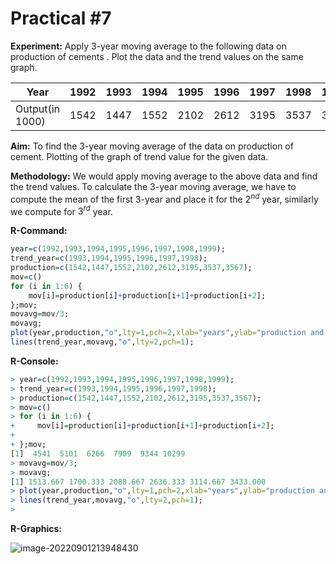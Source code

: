 # Practical #7

**Experiment:** Apply 3-year moving average to the following data on production of cements . Plot the data and the trend values on the same graph.

| Year            | 1992 | 1993 | 1994 | 1995 | 1996 | 1997 | 1998 | 1999 |
| --------------- | ---- | ---- | ---- | ---- | ---- | ---- | ---- | ---- |
| Output(in 1000) | 1542 | 1447 | 1552 | 2102 | 2612 | 3195 | 3537 | 3567 |

**Aim:** To find the 3-year moving average of the data on production of cement. Plotting of the graph of trend value for the given data.

**Methodology:** We would apply moving average to the above data and find the trend values. To calculate the 3-year moving average, we have to compute the mean of the first 3-year and place it for the $2^{nd}$  year, similarly we compute for $3^{rd}$ year.

**R-Command:** 

```R
year=c(1992,1993,1994,1995,1996,1997,1998,1999);
trend_year=c(1993,1994,1995,1996,1997,1998);
production=c(1542,1447,1552,2102,2612,3195,3537,3567);
mov=c()
for (i in 1:6) {
    mov[i]=production[i]+production[i+1]+production[i+2];
};mov;
movavg=mov/3;
movavg;
plot(year,production,"o",lty=1,pch=2,xlab="years",ylab="production and moving average");
lines(trend_year,movavg,"o",lty=2,pch=1);
```

**R-Console:** 

```R
> year=c(1992,1993,1994,1995,1996,1997,1998,1999);
> trend_year=c(1993,1994,1995,1996,1997,1998);
> production=c(1542,1447,1552,2102,2612,3195,3537,3567);
> mov=c()
> for (i in 1:6) {
+     mov[i]=production[i]+production[i+1]+production[i+2];
+ 
+ };mov;
[1]  4541  5101  6266  7909  9344 10299
> movavg=mov/3;
> movavg;
[1] 1513.667 1700.333 2088.667 2636.333 3114.667 3433.000
> plot(year,production,"o",lty=1,pch=2,xlab="years",ylab="production and moving average");
> lines(trend_year,movavg,"o",lty=2,pch=1);
> 
```

**R-Graphics:** 

![image-20220901213948430](C:\Users\Pranav\AppData\Roaming\Typora\typora-user-images\image-20220901213948430.png)